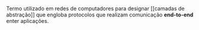 Termo utilizado em redes de computadores para designar [[camadas de abstração]] que engloba protocolos que realizam comunicação **end-to-end** enter aplicações.
